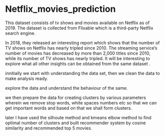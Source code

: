 # Netflix_movies_prediction
This dataset consists of tv shows and movies available on Netflix as of 2019. The dataset is collected from Flixable which is a third-party Netflix search engine.

In 2018, they released an interesting report which shows that the number of TV shows on Netflix has nearly tripled since 2010. The streaming service’s number of movies has decreased by more than 2,000 titles since 2010, while its number of TV shows has nearly tripled. It will be interesting to explore what all other insights can be obtained from the same dataset .

innitially we start with understanding the data set, then we clean the data to make analysis ready.

explore the data and understand the behaviour of the same.

we then prepare the data for creating clusters by various parameters wherein we remove stop words, white spaces numbers etc so that we can get important words and based on that we shall form clusters.

later I have used the silhoute method and kmeans elbow method to find optimal number of clusters and built recommender system by cosine similarity and recommended top 5 movies.
